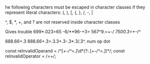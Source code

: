 he following characters must be escaped in character classes if they represent literal characters: (, ), [, {, }, /, -, |

^, $, *, +, and ? are not reserved inside character classes


Gives trouble
699*.023=65
-6/**96-+3=
567^9.=+-*/
7500.3=+-*/^

888.66+.3
888.66+.3=.3.3+.3-.3*.3/.3^.
num op dot

const reInvalidOperand = /^[+\-*\/^=\.]*\d*(?:\.[+\-*\/^=\.]*)*/;
const reInvalidOperator = /=+/;
